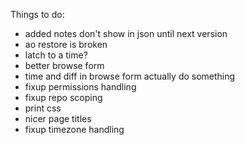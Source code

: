 Things to do:

  - added notes don't show in json until next version
  - ao restore is broken
  - latch to a time?
  - better browse form
  - time and diff in browse form actually do something
  - fixup permissions handling
  - fixup repo scoping
  - print css
  - nicer page titles
  - fixup timezone handling
